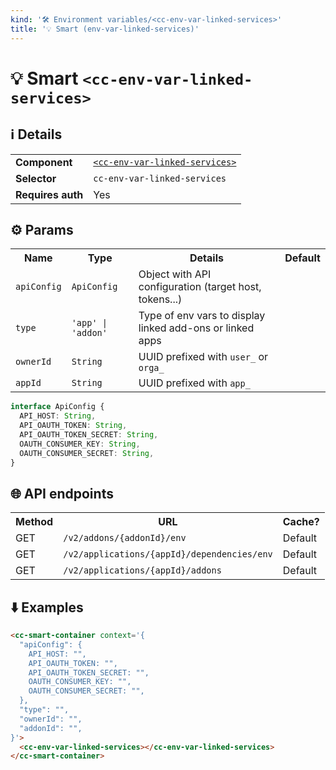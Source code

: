 ```yaml
---
kind: '🛠 Environment variables/<cc-env-var-linked-services>'
title: '💡 Smart (env-var-linked-services)'
---
```

# 💡 Smart `<cc-env-var-linked-services>`

## ℹ️ Details

<table>
  <tr><td><strong>Component    </strong> <td><a href="🛠-environment-variables-cc-env-var-linked-services"><code>&lt;cc-env-var-linked-services&gt;</code></a>
  <tr><td><strong>Selector     </strong> <td><code>cc-env-var-linked-services</code>
  <tr><td><strong>Requires auth</strong> <td>Yes
</table>

## ⚙️ Params

<table>
  <tr><th>Name                   <th>Type                            <th>Details                                                     <th>Default
  <tr><td><code>apiConfig</code> <td><code>ApiConfig</code>          <td>Object with API configuration (target host, tokens...)      <td>
  <tr><td><code>type</code>      <td><code>'app' | 'addon'</code>    <td>Type of env vars to display linked add-ons or linked apps   <td>
  <tr><td><code>ownerId</code>   <td><code>String</code>             <td>UUID prefixed with <code>user_</code> or <code>orga_</code> <td>
  <tr><td><code>appId</code>     <td><code>String</code>             <td>UUID prefixed with <code>app_</code>                        <td>
</table>

```ts
interface ApiConfig {
  API_HOST: String,
  API_OAUTH_TOKEN: String,
  API_OAUTH_TOKEN_SECRET: String,
  OAUTH_CONSUMER_KEY: String,
  OAUTH_CONSUMER_SECRET: String,
}
```

## 🌐 API endpoints

<!-- List API endpoints used by the component here with the details. -->

<table>
  <tr><th>Method <th>URL                                                    <th>Cache?
  <tr><td>GET    <td><code>/v2/addons/{addonId}/env</code>                  <td>Default
  <tr><td>GET    <td><code>/v2/applications/{appId}/dependencies/env</code> <td>Default
  <tr><td>GET    <td><code>/v2/applications/{appId}/addons</code>           <td>Default
</table>

## ⬇️️ Examples

```html
<cc-smart-container context='{
  "apiConfig": {
    API_HOST: "",
    API_OAUTH_TOKEN: "",
    API_OAUTH_TOKEN_SECRET: "",
    OAUTH_CONSUMER_KEY: "",
    OAUTH_CONSUMER_SECRET: "",
  },
  "type": "",
  "ownerId": "",
  "addonId": "",
}'>
  <cc-env-var-linked-services></cc-env-var-linked-services>
</cc-smart-container>
```
